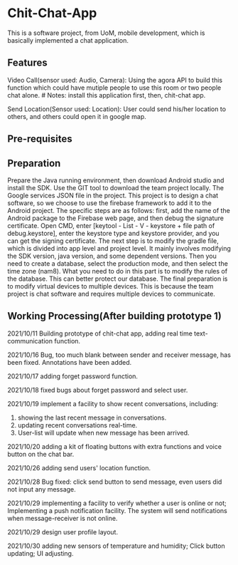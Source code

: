  # Chit-Chat-App
 This is a software project, from UoM, mobile development, which is basically implemented a chat application.
 ## Features
 Video Call(sensor used: Audio, Camera): Using the agora API to build this function which could have mutiple people to use this room or two people chat alone. # Notes: install this application first, then, chit-chat app.
 
 Send Location(Sensor used: Location): User could send his/her location to others, and others could open it in google map.
 
## Pre-requisites

## Preparation
Prepare the Java running environment, then download Android studio and install the SDK. Use the GIT tool to download the team project locally. The Google services JSON file in the project. This project is to design a chat software, so we choose to use the firebase framework to add it to the Android project. The specific steps are as follows: first, add the name of the Android package to the Firebase web page, and then debug the signature certificate. Open CMD, enter [keytool - List - V - keystore + file path of debug.keystore], enter the keystore type and keystore provider, and you can get the signing certificate. The next step is to modify the gradle file, which is divided into app level and project level. It mainly involves modifying the SDK version, java version, and some dependent versions.
Then you need to create a database, select the production mode, and then select the time zone (nam8). What you need to do in this part is to modify the rules of the database. This can better protect our database.
The final preparation is to modify virtual devices to multiple devices. This is because the team project is chat software and requires multiple devices to communicate.



## Working Processing(After building prototype 1)
2021/10/11 Building prototype of chit-chat app, adding real time text-communication function.

2021/10/16 Bug, too much blank between sender and receiver message, has been fixed. Annotations have been added.
 
2021/10/17 adding forget password function.

2021/10/18 fixed bugs about forget password and select user.

2021/10/19 implement a facility to show recent conversations, including:

1. showing the last recent message in conversations.
2. updating recent conversations real-time.
3. User-list will update when new message has been arrived.

2021/10/20 adding a kit of floating buttons with extra functions and voice button on the chat bar.

2021/10/26 adding send users' location function.

2021/10/28 Bug fixed: click send button to send message, even users did not input any message.

2021/10/29 implementing a facility to verify whether a user is online or not; Implementing a push notification facility. The system will send notifications when message-receiver is not online.

2021/10/29 design user profile layout.

2021/10/30 adding new sensors of temperature and humidity; Click button updating; UI adjusting.
